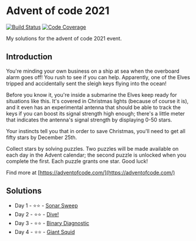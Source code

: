 # Advent of code 2021

[![Build Status](https://github.com/amalagraba/adventofcode-2021/actions/workflows/maven.yml/badge.svg)](https://github.com/amalagraba/adventofcode-2021/actions)
[![Code Coverage](https://img.shields.io/codecov/c/github/amalagraba/adventofcode-2021.svg)](https://codecov.io/gh/amalagraba/adventofcode-2021)

My solutions for the advent of code 2021 event.

## Introduction
You're minding your own business on a ship at sea when the overboard alarm goes off! You rush to see if you can help. Apparently, one of the Elves tripped and accidentally sent the sleigh keys flying into the ocean!

Before you know it, you're inside a submarine the Elves keep ready for situations like this. It's covered in Christmas lights (because of course it is), and it even has an experimental antenna that should be able to track the keys if you can boost its signal strength high enough; there's a little meter that indicates the antenna's signal strength by displaying 0-50 stars.

Your instincts tell you that in order to save Christmas, you'll need to get all fifty stars by December 25th.

Collect stars by solving puzzles. Two puzzles will be made available on each day in the Advent calendar; the second puzzle is unlocked when you complete the first. Each puzzle grants one star. Good luck!

Find more at [https://adventofcode.com/](https://adventofcode.com/)

## Solutions

* Day 1 - ⭐️⭐️ - [Sonar Sweep](https://github.com/amalagraba/adventofcode-2021/blob/master/src/main/java/amalagraba/puzzle/day01/Day01.java)
* Day 2 - ⭐️⭐️ - [Dive!](https://github.com/amalagraba/adventofcode-2021/blob/master/src/main/java/amalagraba/puzzle/day02/Day02.java)
* Day 3 - ⭐️⭐️ - [Binary Diagnostic](https://github.com/amalagraba/adventofcode-2021/blob/master/src/main/java/amalagraba/puzzle/day03/Day03.java)
* Day 4 - ⭐️⭐️ - [Giant Squid](https://github.com/amalagraba/adventofcode-2021/blob/master/src/main/java/amalagraba/puzzle/day04/Day04.java)